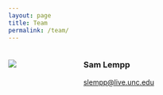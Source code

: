 ```yaml
---
layout: page
title: Team
permalink: /team/
---
```

<div style="width: 100%; display: table;">
  <div style="display: table-row;height: 50px;">
    <div style="width:30%; display:table-cell;">
      <img src="{{ site.baseurl }}/images/sam_lempp.jpg">
    </div>
    <div style="width:70%;display:table-cell;margin-left:auto">
      <h3>
        Sam Lempp
      </h3>
      <a href = "mailto: slempp@live.unc.edu">slempp@live.unc.edu</a>
    </div>
  </div>
</div>
